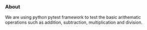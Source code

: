 ### About
We are using python pytest framework to test the basic arithematic operations such as addition, subtraction, multiplication and division.